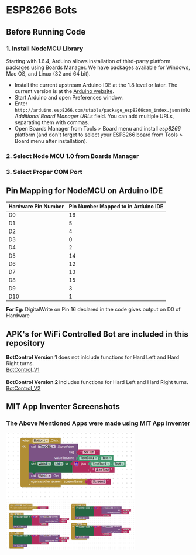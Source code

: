 # ESP8266 Bots

## Before Running Code 

### 1. Install NodeMCU Library
Starting with 1.6.4, Arduino allows installation of third-party platform packages using Boards Manager. We have packages available for Windows, Mac OS, and Linux (32 and 64 bit).

- Install the current upstream Arduino IDE at the 1.8 level or later. The current version is at the [Arduino website](http://www.arduino.cc/en/main/software).
- Start Arduino and open Preferences window.
- Enter ```http://arduino.esp8266.com/stable/package_esp8266com_index.json``` into *Additional Board Manager URLs* field. You can add multiple URLs, separating them with commas.
- Open Boards Manager from Tools > Board menu and install *esp8266* platform (and don't forget to select your ESP8266 board from Tools > Board menu after installation).


### 2. Select Node MCU 1.0 from Boards Manager

### 3. Select Proper COM Port


## Pin Mapping for NodeMCU on Arduino IDE

|   Hardware Pin Number	| Pin Number Mapped to in Arduino IDE   	|   	
|---	|---	|
|   D0	|   16	|   
|   D1	|   5	|   	
|   D2	|   4	|
|   D3	|   0	|   
|   D4	|   2	|   	
|   D5	|   14	|  
|   D6	|   12	|   
|   D7	|   13	|   	
|   D8	|   15	|
|   D9	|   3	|   	
|   D10	|   1	|      

<b>For Eg:</b> DigitalWrite on Pin 16 declared in the code gives output on D0 of Hardware   

## APK's for WiFi Controlled Bot are included in this repository

<b> BotControl Version 1 </b> does not inlclude functions for Hard Left and Hard Right turns. <br>
[BotControl_V1](https://github.com/dhairyagada/ESP8266_Projects/blob/master/BotControl_V1.apk)  <br> <br>
<b> BotControl Version 2 </b> includes functions for Hard Left and Hard Right turns. <br>
[BotControl_V2](https://github.com/dhairyagada/ESP8266_Projects/blob/master/BotControl_V2.apk)  

## MIT App Inventer Screenshots

### The Above Mentioned Apps were made using MIT App Inventer

<img src="./Screen0_Logic.png" width=70%>  
<br>
<img src="./Screen1_Logic.png" width=70%>
